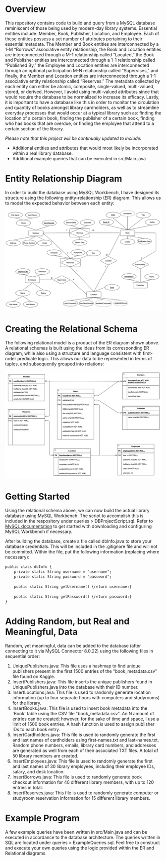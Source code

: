 # Overview
This repository contains code to build and query from a MySQL database reminiscent of those being used by modern-day library systems. Essential entities include: Member, Book, Publisher, Location, and Employee. Each of these entities possess a set number of attributes pertaining to their essential metadata. The Member and Book entities are interconnected by a 1-M “Borrows” associative entity relationship, the Book and Location entities are interconnected through a M-1 relationship called “Located,” the Book and Publisher entities are interconnected through a 1-1 relationship called “Published By,” the Employee and Location entities are interconnected through an optional participation M-N relationship called “Supervises,” and finally, the Member and Location entities are interconnected through a 1-1 associative entity relationship called “Reserves.” The metadata collected by each entity can either be atomic, composite, single-valued, multi-valued, stored, or derived. However, I avoid using multi-valued attributes since that would require the database to be normalized to increase its efficacy. Lastly, it is important to have a database like this in order to monitor the circulation and quantity of books amongst library cardholders, as well as to streamline everyday processes that would occur at a typical library such as: finding the location of a certain book, finding the publisher of a certain book, finding who has books that are overdue, or finding the employee that attend to a certain section of the library.

*Please note that this project will be continually updated to include:*

- Additional entities and attributes that would most likely be incorporated within a real library database.
- Additional example queries that can be executed in src/Main.java

# Entity Relationship Diagram
In order to build the database using MySQL Workbench, I have designed its structure using the following entity-relationship (ER) diagram. This allows us to model the expected behavior between each entity: 

![ER Diagram](lib/ER-Diagram.png?raw=true "ER Diagram")

# Creating the Relational Schema
The following relational model is a product of the ER diagram shown above. A relational schemas is built using the ideas from its corresponding ER diagram, while also using a structure and language consistent with first-order predicate logic. This allows our data to be represented in terms of tuples, and subsequently grouped into relations:

![Relational Schema](lib/Relational-Schema.png?raw=true "Relational Schema")

# Getting Started

Using the relational schema above, we can now build the actual library database using MySQL Workbench. The script to accomplish this is included in the respository under queries > DBProjectScript.sql. Refer to [MySQL documentation](https://dev.mysql.com/doc/) to get started with downloading and configuring MySQL Workbench if necessary.

After building the database, create a file called dbInfo.java to store your database credentials. This will be included in the .gitignore file and will not be commited. Within the file, put the following information (replacing where necessary): 

    public class dbInfo {
        private static String username = "username";
        private static String password = "password";

        public static String getUsername() {return username;}
        
        public static String getPassword() {return password;}
    }

# Adding Random, but Real and Meaningful, Data

Random, yet meaningful, data can be added to the database (after connecting to it via MySQL Connector 8.0.22) using the following files in sequential order:

1. UniquePublishers.java: This file uses a hashmap to find unique publishers present in the first 1500 entries of the "book_metadata.csv" file found on Kaggle.
2. InsertPublishers.java: This file inserts the unique publishers found in UniquePublishers.java into the database with their ID number.
3. InsertLocations.java: This file is used to randomly generate location information (up to four separate floors with computers and studyrooms) for the library. 
4. InsertBooks.java: This file is used to insert book metadata into the 'Book' table using the CSV file "book_metadata.csv". An N amount of entries can be created; however, for the sake of time and space, I use a limit of 1500 book entries. A hash function is used to assign publisher IDs to each book entry.
5. InsertCardholders.java: This file is used to randomly generate the first and last names of cardholders using first-names.txt and last-names.txt. Random phone numbers, emails, library card numbers, and addresses are generated as well from each of their associated TXT files. A total of 50 library members are created.
6. InsertEmployees.java: This file is used to randomly generate the first and last names of 30 library employees, including their employee IDs, salary, and desk location.
7. InsertBorrows.java: This file is used to randomly generate book checkout information for 40 different library members, with up to 120 entries in total.
8. InsertReserves.java: This file is used to randomly generate computer or studyroom reservation information for 15 different library members.

# Example Program

A few example queries have been written in src/Main.java and can be executed in accordance to the database architecture. The queries written in SQL are located under queries > ExampleQueries.sql. Feel free to construct and execute your own queries using the logic provided within the ER and Relational diagrams. 
